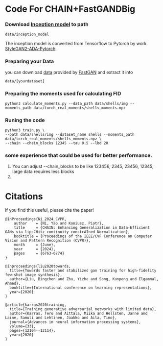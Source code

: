 # Code For CHAIN+FastGANDBig

### Download [Inception model](https://nvlabs-fi-cdn.nvidia.com/stylegan2-ada-pytorch/pretrained/metrics/inception-2015-12-05.pt) to path
```
data/inception_model
```
The inception model is converted from Tensorflow to Pytorch by work [StyleGAN2-ADA-Pytorch](https://github.com/NVlabs/stylegan2-ada-pytorch).

### Preparing your Data
 you can download [data](https://drive.google.com/file/d/1aAJCZbXNHyraJ6Mi13dSbe7pTyfPXha0/view) provided by [FastGAN](https://github.com/odegeasslbc/FastGAN-pytorch?tab=readme-ov-file) and extract it into 
```
data/[yourdataset]
```

### Preparing the moments used for calculating FID
```
python3 calculate_moments.py --data_path data/shells/img --moments_path data/torch_real_moments/shells_moments.npz
```

### Runing the code
```
python3 train.py \
--path data/shells/img --dataset_name shells --moments_path data/torch_real_moments/shells_moments.npz \
--chain --chain_blocks 12345 --tau 0.5 --lbd 20
```

### some experience that could be used for better performance. 
1. You can adjust --chain_blocks to be like 123456, 2345, 23456, 12345, large data requires less blocks
2. 

# Citations
If you find this useful, please cite the paper!

```
@InProceedings{Ni_2024_CVPR,
    author    = {Ni, Yao and Koniusz, Piotr},
    title     = {CHAIN: Enhancing Generalization in Data-Efficient GANs via lipsCHitz continuity constrAIned Normalization},
    booktitle = {Proceedings of the IEEE/CVF Conference on Computer Vision and Pattern Recognition (CVPR)},
    month     = {June},
    year      = {2024},
    pages     = {6763-6774}
}
```

```
@inproceedings{liu2020towards,
  title={Towards faster and stabilized gan training for high-fidelity few-shot image synthesis},
  author={Liu, Bingchen and Zhu, Yizhe and Song, Kunpeng and Elgammal, Ahmed},
  booktitle={International conference on learning representations},
  year={2020}
}
```

```
@article{karras2020training,
  title={Training generative adversarial networks with limited data},
  author={Karras, Tero and Aittala, Miika and Hellsten, Janne and Laine, Samuli and Lehtinen, Jaakko and Aila, Timo},
  journal={Advances in neural information processing systems},
  volume={33},
  pages={12104--12114},
  year={2020}
}
```

